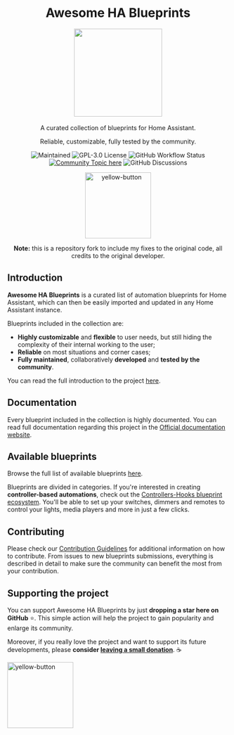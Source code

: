 <div align="center">

# Awesome HA Blueprints

<a href="https://epmatt.github.io/awesome-ha-blueprints/">
<img width=200 src="./awesome-ha-blueprints-logo.png"/>
</a>
<br/>
<br/>
A curated collection of blueprints for Home Assistant.

Reliable, customizable, fully tested by the community.

![Maintained](https://img.shields.io/badge/maintained-yes-brightgreen) ![GPL-3.0 License](https://img.shields.io/github/license/EPMatt/awesome-ha-blueprints) ![GitHub Workflow Status](https://img.shields.io/github/workflow/status/epmatt/awesome-ha-blueprints/Continuous%20Integration?label=checks%20and%20build) [![Community Topic here](https://img.shields.io/badge/home%20assistant%20forums-topic-blue)](https://community.home-assistant.io/t/awesome-ha-blueprints-a-curated-list-of-blueprints-easily-create-controller-based-automations-remotes-switches-for-controlling-lights-media-players-and-more/256687)
![GitHub Discussions](https://img.shields.io/github/discussions/EPMatt/awesome-ha-blueprints)

<a href="https://www.buymeacoffee.com/epmatt"><img width="150" alt="yellow-button" src="https://user-images.githubusercontent.com/30753195/133942263-5fef0166-4ab5-4529-b931-37b5d14f02bf.png"></a>

**Note:** this is a repository fork to include my fixes to the original code, all credits to the original developer.

</div>

## Introduction

**Awesome HA Blueprints** is a curated list of automation blueprints for Home Assistant, which can then be easily imported and updated in any Home Assistant instance.

Blueprints included in the collection are:

- **Highly customizable** and **flexible** to user needs, but still hiding the complexity of their internal working to the user;
- **Reliable** on most situations and corner cases;
- **Fully maintained**, collaboratively **developed** and **tested by the community**.

You can read the full introduction to the project [here](https://epmatt.github.io/awesome-ha-blueprints/docs/introduction).

## Documentation

Every blueprint included in the collection is highly documented. You can read full documentation regarding this project in the [Official documentation website](https://epmatt.github.io/awesome-ha-blueprints/).

## Available blueprints

Browse the full list of available blueprints [here](https://epmatt.github.io/awesome-ha-blueprints/docs/blueprints/).

Blueprints are divided in categories. If you're interested in creating **controller-based automations**, check out the [Controllers-Hooks blueprint ecosystem](https://epmatt.github.io/awesome-ha-blueprints/docs/controllers-hooks-ecosystem). You'll be able to set up your switches, dimmers and remotes to control your lights, media players and more in just a few clicks.

## Contributing

Please check our [Contribution Guidelines](https://github.com/lsismeiro/awesome-ha-blueprints/blob/main/CONTRIBUTING.md) for additional information on how to contribute. From issues to new blueprints submissions, everything is described in detail to make sure the community can benefit the most from your contribution.

## Supporting the project

You can support Awesome HA Blueprints by just **dropping a star here on GitHub** :star:. This simple action will help the project to gain popularity and enlarge its community.

Moreover, if you really love the project and want to support its future developments, please **consider [leaving a small donation](https://www.buymeacoffee.com/epmatt)**. ☕

<a href="https://www.buymeacoffee.com/epmatt"><img width="150" alt="yellow-button" src="https://user-images.githubusercontent.com/30753195/133942263-5fef0166-4ab5-4529-b931-37b5d14f02bf.png"></a>
